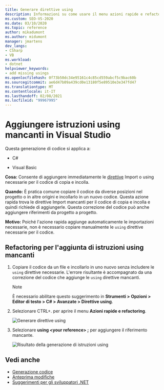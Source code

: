 ```yaml
---
title: Generare direttive using
description: Informazioni su come usare il menu azioni rapide e refactoring per aggiungere immediatamente le direttive import o using necessarie per il codice copiato e incollato.
ms.custom: SEO-VS-2020
ms.date: 03/10/2020
ms.topic: reference
author: mikadumont
ms.author: midumont
manager: jmartens
dev_langs:
- CSharp
- VB
ms.workload:
- dotnet
helpviewer_keywords:
- add missing usings
ms.openlocfilehash: 0f73b50dc34e95161c4c85cd559abcf5c9bac60b
ms.sourcegitcommit: ae6d47b09a439cd0e13180f5e89510e3e347fd47
ms.translationtype: MT
ms.contentlocale: it-IT
ms.lasthandoff: 02/08/2021
ms.locfileid: "99967995"
---
```

# <a name="add-missing-usings-in-visual-studio"></a>Aggiungere istruzioni using mancanti in Visual Studio

Questa generazione di codice si applica a:

- C#

- Visual Basic

**Cosa:** Consente di aggiungere immediatamente le [direttive](/dotnet/csharp/language-reference/keywords/using-directive) Import o using necessarie per il codice di copia e incolla.

**Quando:** È pratica comune copiare il codice da diverse posizioni nel progetto o in altre origini e incollarlo in un nuovo codice. Questa azione rapida trova le direttive Import mancanti per il codice di copia e incolla e quindi richiede di aggiungerle. Questa correzione del codice può anche aggiungere riferimenti da progetto a progetto.

**Motivo:** Poiché l'azione rapida aggiunge automaticamente le importazioni necessarie, non è necessario copiare manualmente le `using` direttive necessarie per il codice.

## <a name="add-missing-usings-refactoring"></a>Refactoring per l'aggiunta di istruzioni using mancanti

1. Copiare il codice da un file e incollarlo in uno nuovo senza includere le `using` direttive necessarie. L'errore risultante è accompagnato da una correzione del codice che aggiunge le `using` direttive mancanti.

    > [!NOTE]
    > È necessario abilitare questo suggerimento in **Strumenti > Opzioni > Editor di testo > C# > Avanzate > Direttive using**.

2. Selezionare CTRL+. per aprire il menu **Azioni rapide e refactoring**.

    ![Generare direttive using](media/generate-using-codefix.png)

3. Selezionare **using \<your reference\> ;** per aggiungere il riferimento mancante.

    ![Risultato della generazione di istruzioni using](media/generate-using-result.png)

## <a name="see-also"></a>Vedi anche

- [Generazione codice](../code-generation-in-visual-studio.md)
- [Anteprima modifiche](../../ide/preview-changes.md)
- [Suggerimenti per gli sviluppatori .NET](../csharp-developer-productivity.md)
